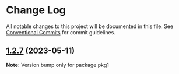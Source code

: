 # Change Log

All notable changes to this project will be documented in this file.
See [Conventional Commits](https://conventionalcommits.org) for commit guidelines.

## [1.2.7](https://github.com/dumidu1998/test-lerna/compare/v1.2.6...v1.2.7) (2023-05-11)

**Note:** Version bump only for package pkg1
